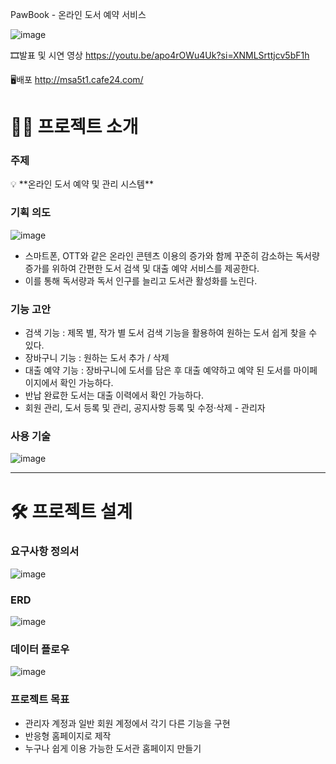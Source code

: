 PawBook - 온라인 도서 예약 서비스

![image](https://github.com/Joyeeeeeeeeeee/MSA5_MINI1_TEAM1/assets/160221951/00df589c-974f-4692-bd94-33a074afaf61)



🎞발표 및 시연 영상 
https://youtu.be/apo4rOWu4Uk?si=XNMLSrttjcv5bF1h

🖥배포
http://msa5t1.cafe24.com/

# 👨‍💻 프로젝트 소개

### 주제

<aside>
💡 **온라인 도서 예약 및 관리 시스템**

</aside>

### 기획 의도

![image](https://github.com/user-attachments/assets/077b0c5c-39d2-423b-ba9f-bc76067f2e9a)


- 스마트폰, OTT와 같은 온라인 콘텐츠 이용의 증가와 함께 꾸준히 감소하는 독서량 증가를 위하여 간편한 도서 검색 및 대출 예약 서비스를 제공한다.
- 이를 통해 독서량과 독서 인구를 늘리고 도서관 활성화를 노린다.

### 기능 고안

- 검색 기능 : 제목 별, 작가 별 도서 검색 기능을 활용하여 원하는 도서 쉽게 찾을 수 있다.
- 장바구니 기능 : 원하는 도서 추가 / 삭제
- 대출 예약 기능 : 장바구니에 도서를 담은 후 대출 예약하고 예약 된 도서를 마이페이지에서 확인 가능하다.
- 반납 완료한 도서는 대출 이력에서 확인 가능하다.
- 회원 관리, 도서 등록 및 관리, 공지사항 등록 및 수정·삭제 - 관리자

### 사용 기술

![image](https://github.com/user-attachments/assets/b56fa0a0-21a8-47f9-8660-22e7a62bf9a7)

---

# 🛠 프로젝트 설계

### 요구사항 정의서

![image](https://github.com/user-attachments/assets/b7d88513-046a-4f6b-a466-b5c1d74e1d94)


### ERD

![image](https://github.com/user-attachments/assets/afa2b05c-1b31-4eac-8255-85a9990781f0)

### 데이터 플로우

![image](https://github.com/user-attachments/assets/1be48e0d-2aa6-4000-ba7a-c8abf4f99201)

### 프로젝트 목표

- 관리자 계정과 일반 회원 계정에서 각기 다른 기능을 구현
- 반응형 홈페이지로 제작
- 누구나 쉽게 이용 가능한 도서관 홈페이지 만들기
